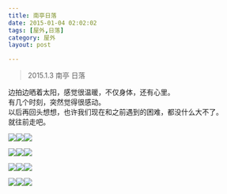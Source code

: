 ```yaml
---
title: 南亭日落  
date: 2015-01-04 02:02:02  
tags: [屋外,日落]  
category: 屋外  
layout: post  

---
```


> 2015.1.3 南亭 日落

边拍边晒着太阳，感觉很温暖，不仅身体，还有心里。  
有几个时刻，突然觉得很感动。  
以后再回头想想，也许我们现在和之前遇到的困难，都没什么大不了。  
就往前走吧。

[![](http://file.arvit.xyz/sunset_0.JPG?imageView2/1/w/200/h/200)](http://file.arvit.xyz/sunset_0.JPG)[![](http://file.arvit.xyz/sunset_1.JPG?imageView2/1/w/200/h/200)](http://file.arvit.xyz/sunset_1.JPG)[![](http://file.arvit.xyz/sunset_2.JPG?imageView2/1/w/200/h/200)](http://file.arvit.xyz/sunset_2.JPG)  
<!--more-->  
[![](http://file.arvit.xyz/sunset_3.JPG?imageView2/1/w/200/h/200)](http://file.arvit.xyz/sunset_3.JPG)[![](http://file.arvit.xyz/sunset_4.JPG?imageView2/1/w/200/h/200)](http://file.arvit.xyz/sunset_4.JPG)[![](http://file.arvit.xyz/sunset_5.JPG?imageView2/1/w/200/h/200)](http://file.arvit.xyz/sunset_5.JPG)

[![](http://file.arvit.xyz/sunset_6.JPG?imageView2/1/w/200/h/200)](http://file.arvit.xyz/sunset_6.JPG)[![](http://file.arvit.xyz/sunset_7.JPG?imageView2/1/w/200/h/200)](http://file.arvit.xyz/sunset_7.JPG)[![](http://file.arvit.xyz/sunset_8.JPG?imageView2/1/w/200/h/200)](http://file.arvit.xyz/sunset_8.JPG)

[![](http://file.arvit.xyz/sunset_9.JPG?imageView2/1/w/200/h/200)](http://file.arvit.xyz/sunset_9.JPG)[![](http://file.arvit.xyz/sunset_10.JPG?imageView2/1/w/200/h/200)](http://file.arvit.xyz/sunset_10.JPG)[![](http://file.arvit.xyz/sunset_11.JPG?imageView2/1/w/200/h/200)](http://file.arvit.xyz/sunset_11.JPG)